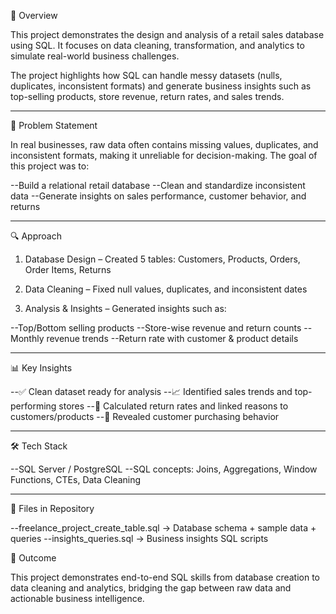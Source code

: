📌 Overview

This project demonstrates the design and analysis of a retail sales database using SQL. It focuses on data cleaning, transformation, and analytics to simulate real-world business challenges.

The project highlights how SQL can handle messy datasets (nulls, duplicates, inconsistent formats) and generate business insights such as top-selling products, store revenue, return rates, and sales trends.

---------------------------------------------------------------------------------------------------------------------------------------------------------------------------------------------------------------------

🎯 Problem Statement

In real businesses, raw data often contains missing values, duplicates, and inconsistent formats, making it unreliable for decision-making.
The goal of this project was to:

--Build a relational retail database
--Clean and standardize inconsistent data
--Generate insights on sales performance, customer behavior, and returns

---------------------------------------------------------------------------------------------------------------------------------------------------------------------------------------------------------------------

🔍 Approach

1. Database Design – Created 5 tables: Customers, Products, Orders, Order Items, Returns

2. Data Cleaning – Fixed null values, duplicates, and inconsistent dates

3. Analysis & Insights – Generated insights such as:

--Top/Bottom selling products
--Store-wise revenue and return counts
--Monthly revenue trends
--Return rate with customer & product details

---------------------------------------------------------------------------------------------------------------------------------------------------------------------------------------------------------------------

📊 Key Insights

--✅ Clean dataset ready for analysis
--📈 Identified sales trends and top-performing stores
--🔄 Calculated return rates and linked reasons to customers/products
--🛒 Revealed customer purchasing behavior

---------------------------------------------------------------------------------------------------------------------------------------------------------------------------------------------------------------------

🛠️ Tech Stack

--SQL Server / PostgreSQL
--SQL concepts: Joins, Aggregations, Window Functions, CTEs, Data Cleaning

---------------------------------------------------------------------------------------------------------------------------------------------------------------------------------------------------------------------

📂 Files in Repository

--freelance_project_create_table.sql → Database schema + sample data + queries
--insights_queries.sql → Business insights SQL scripts

🚀 Outcome

This project demonstrates end-to-end SQL skills from database creation to data cleaning and analytics, bridging the gap between raw data and actionable business intelligence.
